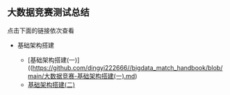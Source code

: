## 大数据竞赛测试总结



点击下面的链接依次查看

- 基础架构搭建

  - [基础架构搭建(一)]((https://github.com/dingyi222666//bigdata_match_handbook/blob/main/大数据竞赛-基础架构搭建(一).md)
  - [基础架构搭建(二)](https://github.com/dingyi222666//bigdata_match_handbook/blob/main/大数据竞赛-基础架构搭建(二).md)
  
  